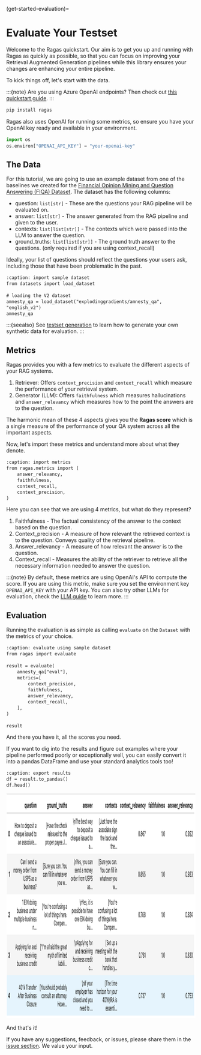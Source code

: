 (get-started-evaluation)=
# Evaluate Your Testset

Welcome to the Ragas quickstart. Our aim is to get you up and running with Ragas as quickly as possible, so that you can focus on improving your Retrieval Augmented Generation pipelines while this library ensures your changes are enhancing your entire pipeline.

To kick things off, let's start with the data.

:::{note}
Are you using Azure OpenAI endpoints? Then check out [this quickstart guide](../howtos/customisations/azure-openai.ipynb).
:::

```bash
pip install ragas
```

Ragas also uses OpenAI for running some metrics, so ensure you have your OpenAI key ready and available in your environment.

```python
import os
os.environ["OPENAI_API_KEY"] = "your-openai-key"
```
## The Data

For this tutorial, we are going to use an example dataset from one of the baselines we created for the [Financial Opinion Mining and Question Answering (FIQA) Dataset](https://sites.google.com/view/fiqa/). The dataset has the following columns:

- question: `list[str]` - These are the questions your RAG pipeline will be evaluated on.
- answer: `list[str]` - The answer generated from the RAG pipeline and given to the user.
- contexts: `list[list[str]]` - The contexts which were passed into the LLM to answer the question.
- ground_truths: `list[list[str]]` - The ground truth answer to the questions. (only required if you are using context_recall)

Ideally, your list of questions should reflect the questions your users ask, including those that have been problematic in the past.

```{code-block} python
:caption: import sample dataset
from datasets import load_dataset

# loading the V2 dataset
amnesty_qa = load_dataset("explodinggradients/amnesty_qa", "english_v2")
amnesty_qa
```

:::{seealso}
See [testset generation](./testset_generation.md) to learn how to generate your own synthetic data for evaluation.
:::

## Metrics

Ragas provides you with a few metrics to evaluate the different aspects of your RAG systems. 

1. Retriever: Offers `context_precision` and `context_recall` which measure the performance of your retrieval system.
2. Generator (LLM): Offers `faithfulness` which measures hallucinations and `answer_relevancy` which measures how to the point the answers are to the question.

The harmonic mean of these 4 aspects gives you the **Ragas score** which is a single measure of the performance of your QA system across all the important aspects.

Now, let's import these metrics and understand more about what they denote.

```{code-block} python
:caption: import metrics
from ragas.metrics import (
    answer_relevancy,
    faithfulness,
    context_recall,
    context_precision,
)
```
Here you can see that we are using 4 metrics, but what do they represent?

1. Faithfulness - The factual consistency of the answer to the context based on the question.
2. Context_precision - A measure of how relevant the retrieved context is to the question. Conveys quality of the retrieval pipeline.
3. Answer_relevancy - A measure of how relevant the answer is to the question.
4. Context_recall - Measures the ability of the retriever to retrieve all the necessary information needed to answer the question.

:::{note}
By default, these metrics are using OpenAI's API to compute the score. If you are using this metric, make sure you set the environment key `OPENAI_API_KEY` with your API key. You can also try other LLMs for evaluation, check the [LLM guide](../howtos/customisations/llms.ipynb) to learn more.
:::

## Evaluation

Running the evaluation is as simple as calling `evaluate` on the `Dataset` with the metrics of your choice.

```{code-block} python
:caption: evaluate using sample dataset
from ragas import evaluate

result = evaluate(
    amnesty_qa["eval"],
    metrics=[
        context_precision,
        faithfulness,
        answer_relevancy,
        context_recall,
    ],
)

result
```
And there you have it, all the scores you need.

If you want to dig into the results and figure out examples where your pipeline performed poorly or exceptionally well, you can easily convert it into a pandas DataFrame and use your standard analytics tools too!

```{code-block} python
:caption: export results
df = result.to_pandas()
df.head()
```
<p align="left">
<img src="../_static/imgs/quickstart-output.png" alt="quickstart-outputs" width="800" height="600" />
</p>

And that's it!

If you have any suggestions, feedback, or issues, please share them in the [issue section](https://github.com/explodinggradients/ragas/issues). We value your input.
